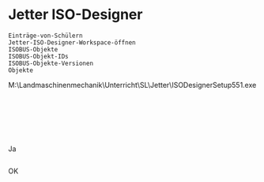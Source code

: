 # Jetter ISO-Designer

```{toctree}
Einträge-von-Schülern
Jetter-ISO-Designer-Workspace-öffnen
ISOBUS-Objekte
ISOBUS-Objekt-IDs
ISOBUS-Objekte-Versionen
Objekte
```

M:\\Landmaschinenmechanik\\Unterricht\\SL\\Jetter\\ISODesignerSetup551.exe

```{image} https://user-images.githubusercontent.com/69573151/92991886-e7647f80-f4e6-11ea-8db8-25a5e0b5bdf8.png
```

```{image} https://user-images.githubusercontent.com/69573151/92991891-edf2f700-f4e6-11ea-9a62-406ba1f38fed.png
```

```{image} https://user-images.githubusercontent.com/69573151/92991896-f4816e80-f4e6-11ea-8cf4-d2a5c7a8d743.png
```

```{image} https://user-images.githubusercontent.com/69573151/92991898-fa774f80-f4e6-11ea-9902-7f64aa61f715.png
```

```{image} https://user-images.githubusercontent.com/69573151/92991905-0e22b600-f4e7-11ea-8a28-b7b3e88fc37a.png
```

```{image} https://user-images.githubusercontent.com/69573151/92991913-1b3fa500-f4e7-11ea-8f51-912ea5482e4e.png
```

```{image} https://user-images.githubusercontent.com/69573151/92991920-2a265780-f4e7-11ea-907f-f32b819eeb12.png
```

Ja

```{image} https://user-images.githubusercontent.com/69573151/92991938-3f9b8180-f4e7-11ea-8e62-ec01194f1260.png
```

OK
